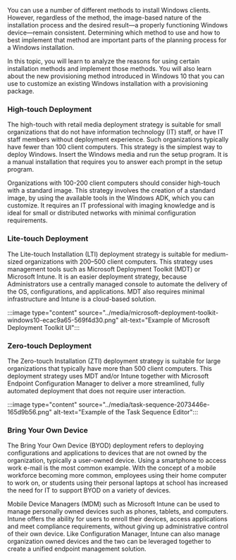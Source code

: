 You can use a number of different methods to install Windows clients. However, regardless of the method, the image-based nature of the installation process and the desired result—a properly functioning Windows device—remain consistent. Determining which method to use and how to best implement that method are important parts of the planning process for a Windows installation.

In this topic, you will learn to analyze the reasons for using certain installation methods and implement those methods. You will also learn about the new provisioning method introduced in Windows 10 that you can use to customize an existing Windows installation with a provisioning package.

### High-touch Deployment

The high-touch with retail media deployment strategy is suitable for small organizations that do not have information technology (IT) staff, or have IT staff members without deployment experience. Such organizations typically have fewer than 100 client computers. This strategy is the simplest way to deploy Windows. Insert the Windows media and run the setup program. It is a manual installation that requires you to answer each prompt in the setup program.

Organizations with 100-200 client computers should consider high-touch with a standard image. This strategy involves the creation of a standard image, by using the available tools in the Windows ADK, which you can customize. It requires an IT professional with imaging knowledge and is ideal for small or distributed networks with minimal configuration requirements.

### Lite-touch Deployment

The Lite-touch Installation (LTI) deployment strategy is suitable for medium-sized organizations with 200–500 client computers. This strategy uses management tools such as Microsoft Deployment Toolkit (MDT) or Microsoft Intune. It is an easier deployment strategy, because Administrators use a centrally managed console to automate the delivery of the OS, configurations, and applications. MDT also requires minimal infrastructure and Intune is a cloud-based solution.

:::image type="content" source="../media/microsoft-deployment-toolkit-windows10-ecac9a65-569f4d30.png" alt-text="Example of Microsoft Deployment Toolkit UI":::


### Zero-touch Deployment

The Zero-touch Installation (ZTI) deployment strategy is suitable for large organizations that typically have more than 500 client computers. This deployment strategy uses MDT and/or Intune together with Microsoft Endpoint Configuration Manager to deliver a more streamlined, fully automated deployment that does not require user interaction.

:::image type="content" source="../media/task-sequence-2073446e-165d9b56.png" alt-text="Example of the Task Sequence Editor":::


### Bring Your Own Device

The Bring Your Own Device (BYOD) deployment refers to deploying configurations and applications to devices that are not owned by the organization, typically a user-owned device. Using a smartphone to access work e-mail is the most common example. With the concept of a mobile workforce becoming more common, employees using their home computer to work on, or students using their personal laptops at school has increased the need for IT to support BYOD on a variety of devices.

Mobile Device Managers (MDM) such as Microsoft Intune can be used to manage personally owned devices such as phones, tablets, and computers. Intune offers the ability for users to enroll their devices, access applications and meet compliance requirements, without giving up administrative control of their own device. Like Configuration Manager, Intune can also manage organization owned devices and the two can be leveraged together to create a unified endpoint management solution.
